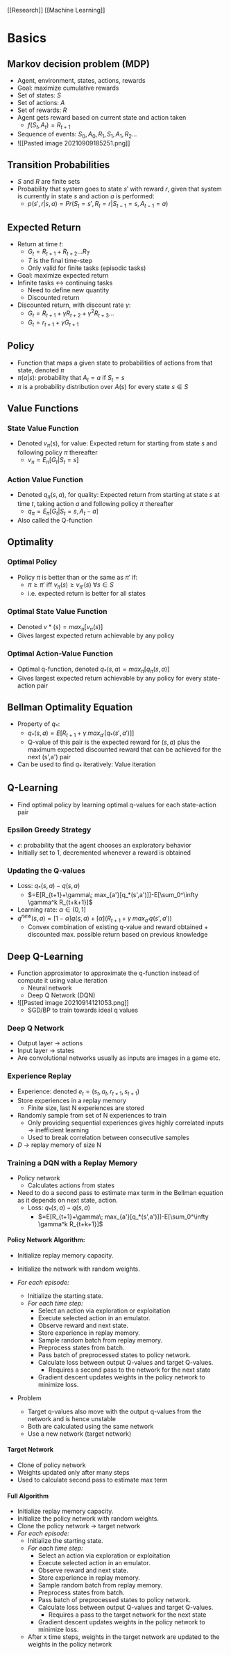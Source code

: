 [[Research]] [[Machine Learning]] 

# Basics
## Markov decision problem (MDP)
- Agent, environment, states, actions, rewards
- Goal: maximize cumulative rewards
- Set of states: $S$
- Set of actions: $A$
- Set of rewards: $R$
- Agent gets reward based on current state and action taken
	- $f(S_t,A_t)=R_{t+1}$
- Sequence of events: $S_0,A_0,R_1,S_1,A_1,R_2...$
- ![[Pasted image 20210909185251.png]]
## Transition Probabilities
- $S$ and $R$ are finite sets
- Probability that system goes to state $s'$ with reward $r$, given that system is currently in state $s$ and action $a$ is performed:
	- $p(s',r|s,a)=Pr(S_t=s',R_t=r|S_{t-1}=s,A_{t-1}=a)$

## Expected Return
- Return at time $t$:
	- $G_t=R_{t+1}+R_{t+2}...R_T$
	- $T$ is the final time-step
	- Only valid for finite tasks (episodic tasks)
- Goal: maximize expected return
- Infinite tasks <-> continuing tasks
	- Need to define new quantity
	- Discounted return
- Discounted return, with discount rate $\gamma$:
	- $G_t=R_{t+1}+\gamma R_{t+2} + \gamma^2 R_{t+3}...$
	- $G_t=r_{t+1}+\gamma G_{t+1}$

## Policy
- Function that maps a given state to probabilities of actions from that state, denoted $\pi$
- $\pi (a|s)$: probability that $A_t=a$ if $S_t=s$
- $\pi$ is a probability distribution over $A(s)$ for every state $s\in S$

## Value Functions
### State Value Function
- Denoted $v_{\pi}(s)$, for value: Expected return for starting from state $s$ and following policy $\pi$ thereafter
	- $v_{\pi}=E_{\pi}[G_t|S_t=s]$
### Action Value Function
- Denoted $q_{\pi}(s,a)$, for quality: Expected return from starting at state $s$ at time $t$, taking action $a$ and following policy $\pi$ thereafter
	- $q_{\pi}=E_{\pi}[G_t|S_t=s,A_t-a]$
- Also called the Q-function

## Optimality
### Optimal Policy
- Policy $\pi$ is better than or the same as $\pi'$ if:
	- $\pi\geq\pi'$ iff $v_\pi(s)\geq v_{\pi'}(s)$   $\forall s\in S$
	- i.e. expected return is better for all states

### Optimal State Value Function
- Denoted $v*(s)=max_\pi[v_\pi(s)]$
- Gives largest expected return achievable by any policy

### Optimal Action-Value Function
- Optimal q-function, denoted $q_*(s,a)=max_\pi [q_\pi(s,a)]$
- Gives largest expected return achievable by any policy for every state-action pair

## Bellman Optimality Equation
- Property of $q_*$:
	- $q_*(s,a)=E[R_{t+1}+\gamma\; max_{a'}[q_*(s',a')]]$
	- Q-value of this pair is the expected reward for $(s,a)$ plus the maximum expected discounted reward that can be achieved for the next (s',a') pair
- Can be used to find $q_*$ iteratively: Value iteration

## Q-Learning
- Find optimal policy by learning optimal q-values for each state-action pair

### Epsilon Greedy Strategy
- $\epsilon$: probability that the agent chooses an exploratory behavior
- Initially set to 1, decremented whenever a reward is obtained

### Updating the Q-values
- Loss: $q_*(s,a)-q(s,a)$
	- $=E[R_{t+1}+\gamma\; max_{a'}[q_*(s',a')]]-E[\sum_0^\infty \gamma^k R_{t+k+1}]$
- Learning rate: $\alpha \in (0,1]$
- $q^{new}(s,a)=[1-\alpha]q(s,a)+[\alpha](R_{t+1}+\gamma\;max_{a'}q(s',a'))$
	- Convex combination of existing q-value and reward obtained + discounted max. possible return based on previous knowledge

## Deep Q-Learning
- Function approximator to approximate the q-function instead of compute it using value iteration
	- Neural network 
	- Deep Q Network (DQN)
- ![[Pasted image 20210914121053.png]]
	- SGD/BP to train towards ideal q values

### Deep Q Network
- Output layer -> actions
- Input layer -> states
- Are convolutional networks usually as inputs are images in a game etc.

### Experience Replay
- Experience: denoted $e_t = (s_t,a_t,r_{t+1},s_{t+1})$
- Store experiences in a replay memory
	- Finite size, last N experiences are stored
- Randomly sample from set of N experiences to train
	- Only providing sequential experiences gives highly correlated inputs -> inefficient learning
	- Used to break correlation between consecutive samples
- $D$ -> replay memory of size N

### Training a DQN with a Replay Memory
- Policy network
	- Calculates actions from states
- Need to do a second pass to estimate max term in the Bellman equation as it depends on next state, action.
	- Loss: $q_*(s,a)-q(s,a)$
		- $=E[R_{t+1}+\gamma\; max_{a'}[q_*(s',a')]]-E[\sum_0^\infty \gamma^k R_{t+k+1}]$

#### Policy Network Algorithm:
- Initialize replay memory capacity.
- Initialize the network with random weights.
-  _For each episode:_
	-  Initialize the starting state.
	-  _For each time step:_
		-  Select an action via exploration or exploitation
		-  Execute selected action in an emulator.
		-  Observe reward and next state.
		-  Store experience in replay memory.
		-  Sample random batch from replay memory.
		-  Preprocess states from batch.
		-  Pass batch of preprocessed states to policy network.
		-  Calculate loss between output Q-values and target Q-values.
			- Requires a second pass to the network for the next state
		- Gradient descent updates weights in the policy network to minimize loss.

- Problem
	- Target q-values also move with the output q-values from the network and is hence unstable
	- Both are calculated using the same network
	- Use a new network (target network)
#### Target Network
- Clone of policy network
- Weights updated only after many steps
- Used to calculate second pass to estimate max term

#### Full Algorithm
- Initialize replay memory capacity.
- Initialize the policy network with random weights.
- Clone the policy network -> target network
-  _For each episode:_
	-  Initialize the starting state.
	-  _For each time step:_
		-  Select an action via exploration or exploitation
		-  Execute selected action in an emulator.
		-  Observe reward and next state.
		-  Store experience in replay memory.
		-  Sample random batch from replay memory.
		-  Preprocess states from batch.
		-  Pass batch of preprocessed states to policy network.
		-  Calculate loss between output Q-values and target Q-values.
			- Requires a pass to the target network for the next state
		- Gradient descent updates weights in the policy network to minimize loss.
	- After x time steps, weights in the target network are updated to the weights in the policy network